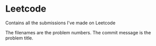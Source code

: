 # Leetcode
Contains all the submissions I've made on Leetcode

The filenames are the problem numbers.
The commit message is the problem title.

